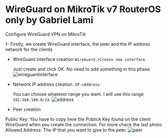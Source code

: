 # WireGuard on MikroTik v7 RouterOS only by Gabriel Lami
Configure WireGuard VPN on MikroTik

1- Firstly, we create WireGuard interface, the peer and the IP address network for the clients

 - WireGuard interface creation `WireGuard->Create new interface`
  
   Just create and click OK. No need to add something in this phase.
   ![wireguardinterface](https://user-images.githubusercontent.com/44748406/193423738-5d5333f2-b3d9-4d78-a91f-3eda3dc83a6f.png)
   
 - Network IP address creation. `IP->Address`
   
   You can choose whatever range you want. I will use this range `192.168.100.0/24`.
   ![address](https://user-images.githubusercontent.com/44748406/193423902-dff0c55e-2564-4c60-a982-3bd18b71a3ed.png)
   
 - Peer creation
 
 Public Key: You have to copy here the Publick Key found on the client WireGuard when you create the connection. For more check the last photo.
 Allowed Address: The IP that you want to give to the peer.
 ![peer](https://user-images.githubusercontent.com/44748406/193424666-3a0666cf-120b-4ffd-9618-b7cf1e275716.png)
